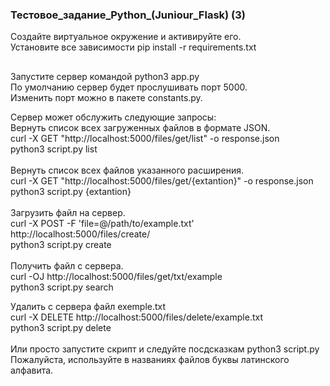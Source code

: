 <p> <h3>Тестовое_задание_Python_(Juniour_Flask) (3)</h3>
Создайте виртуальное окружение и активируйте его.<br>
Установите все зависимости pip install -r requirements.txt<br>

<h2></h2>
Запустите сервер командой python3 app.py<br>
По умолчанию сервер будет прослушивать порт 5000.<br>
Изменить порт можно в пакете constants.py.<br>

Сервер может обслужить следующие запросы:<br>
Вернуть список всеx загруженных файлов в формате JSON.<br>
    curl -X GET "http://localhost:5000/files/get/list" -o response.json<br>
    python3 script.py list<br>
<br>
Вернуть список всех файлов указанного расширения.<br>
    curl -X GET "http://localhost:5000/files/get/{extantion}" -o response.json<br>
    python3 script.py {extantion}<br>
<br>
Загрузить файл на сервер.<br>
    curl -X POST -F 'file=@/path/to/example.txt' http://localhost:5000/files/create/<br>
    python3 script.py create<br>
<br>
Получить файл с сервера.<br>
    curl -OJ http://localhost:5000/files/get/txt/example<br>
    python3 script.py search<br>

Удалить с сервера файл exemple.txt<br>
    curl -X DELETE http://localhost:5000/files/delete/example.txt<br>
    python3 script.py delete<br>
<br>
Или просто запустите скрипт и следуйте посдсказкам python3 script.py<br>
Пожалуйста, используйте в названиях файлов буквы латинского алфавита. <br>
</p>
